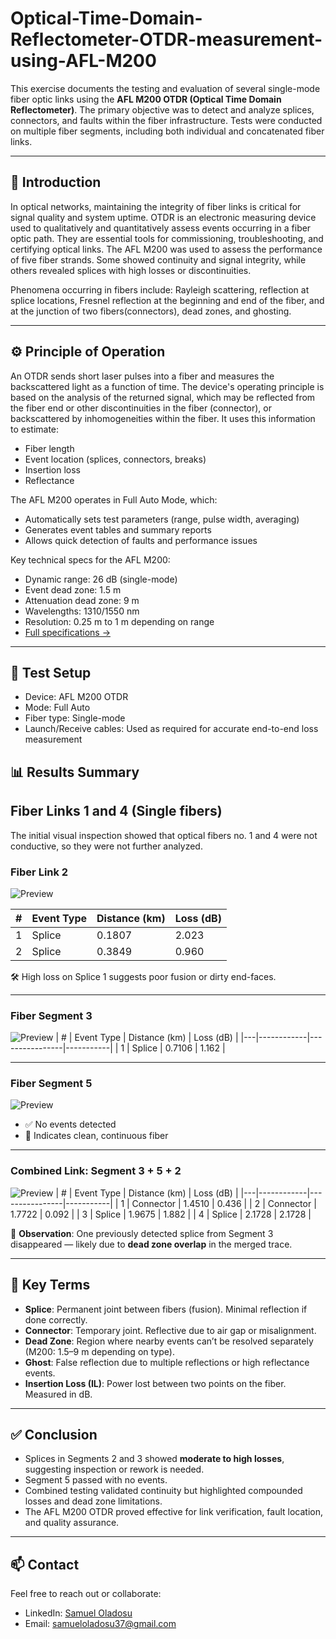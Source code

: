 # Optical-Time-Domain-Reflectometer-OTDR-measurement-using-AFL-M200
This exercise documents the testing and evaluation of several single-mode fiber optic links using the **AFL M200 OTDR (Optical Time Domain Reflectometer)**. The primary objective was to detect and analyze splices, connectors, and faults within the fiber infrastructure. Tests were conducted on multiple fiber segments, including both individual and concatenated fiber links.

---

## 🧠 Introduction

In optical networks, maintaining the integrity of fiber links is critical for signal quality and system uptime. OTDR is an electronic measuring device used to
qualitatively and quantitatively assess events occurring in a fiber optic path. They are essential tools for commissioning, troubleshooting, and certifying optical links. The AFL M200 was used to assess the performance of five fiber strands. Some showed continuity and signal integrity, while others revealed splices with high losses or discontinuities.

Phenomena occurring in fibers include: Rayleigh scattering, reflection at splice locations, Fresnel reflection at the beginning and end of the fiber, and at the junction of two fibers(connectors), dead zones, and ghosting. 

---

## ⚙️ Principle of Operation

An OTDR sends short laser pulses into a fiber and measures the backscattered light as a function of time. The device's operating principle is based on the analysis of the returned signal, which may be reflected from the fiber end or other discontinuities in the fiber (connector), or backscattered by inhomogeneities within the fiber. It uses this information to estimate:
- Fiber length
- Event location (splices, connectors, breaks)
- Insertion loss
- Reflectance

The AFL M200 operates in Full Auto Mode, which:
- Automatically sets test parameters (range, pulse width, averaging)
- Generates event tables and summary reports
- Allows quick detection of faults and performance issues

Key technical specs for the AFL M200:
- Dynamic range: 26 dB (single-mode)
- Event dead zone: 1.5 m
- Attenuation dead zone: 9 m
- Wavelengths: 1310/1550 nm
- Resolution: 0.25 m to 1 m depending on range
- [Full specifications →](https://f00.psgsm.net/p/835813/AFL-M200-OTDR-User-Manual.pdf)

---

## 🔧 Test Setup

- Device: AFL M200 OTDR
- Mode: Full Auto
- Fiber type: Single-mode
- Launch/Receive cables: Used as required for accurate end-to-end loss measurement

## 📊 Results Summary

## Fiber Links 1 and 4 (Single fibers)
The initial visual inspection showed that optical fibers no. 1 and 4 were not conductive, so they were not further analyzed.

### Fiber Link 2
![Preview](https://github.com/samueloladosu37/Optical-Time-Domain-Reflectometer-OTDR-measurement-using-AFL-M200-/blob/main/Fiber%20Link%202.png)

| # | Event Type | Distance (km) | Loss (dB) |
|---|------------|----------------|-----------|
| 1 | Splice     | 0.1807         | 2.023     |
| 2 | Splice     | 0.3849         | 0.960     |

🛠️ High loss on Splice 1 suggests poor fusion or dirty end-faces.

---

### Fiber Segment 3
![Preview](https://github.com/samueloladosu37/Optical-Time-Domain-Reflectometer-OTDR-measurement-using-AFL-M200-/blob/main/Fiber%20Link%203.png)
| # | Event Type | Distance (km) | Loss (dB) |
|---|------------|----------------|-----------|
| 1 | Splice     | 0.7106         | 1.162     |

---

### Fiber Segment 5
![Preview](https://github.com/samueloladosu37/Optical-Time-Domain-Reflectometer-OTDR-measurement-using-AFL-M200-/blob/main/FIber%20Link%205.png)

- ✅ No events detected
- 🧪 Indicates clean, continuous fiber

---

### Combined Link: Segment 3 + 5 + 2
![Preview](https://github.com/samueloladosu37/Optical-Time-Domain-Reflectometer-OTDR-measurement-using-AFL-M200-/blob/main/Fiber%20Links%203%20%2B%205%20%2B%202%20(Combined%20fibers).png)
| # | Event Type | Distance (km) | Loss (dB) |
|---|------------|----------------|-----------|
| 1 | Connector  | 1.4510         | 0.436     |
| 2 | Connector  | 1.7722         | 0.092     |
| 3 | Splice     | 1.9675         | 1.882     |
| 4 | Splice     | 2.1728         | 2.1728    |

🧭 **Observation**: One previously detected splice from Segment 3 disappeared — likely due to **dead zone overlap** in the merged trace.

---

## 🧩 Key Terms

- **Splice**: Permanent joint between fibers (fusion). Minimal reflection if done correctly.
- **Connector**: Temporary joint. Reflective due to air gap or misalignment.
- **Dead Zone**: Region where nearby events can’t be resolved separately (M200: 1.5–9 m depending on type).
- **Ghost**: False reflection due to multiple reflections or high reflectance events.
- **Insertion Loss (IL)**: Power lost between two points on the fiber. Measured in dB.

---

## ✅ Conclusion

- Splices in Segments 2 and 3 showed **moderate to high losses**, suggesting inspection or rework is needed.
- Segment 5 passed with no events.
- Combined testing validated continuity but highlighted compounded losses and dead zone limitations.
- The AFL M200 OTDR proved effective for link verification, fault location, and quality assurance.

---
## 📫 Contact
Feel free to reach out or collaborate:
- LinkedIn: [Samuel Oladosu](https://www.linkedin.com/in/samueloladosu/)
- Email: [samueloladosu37@gmail.com](mailto:samueloladosu37@gmail.com)
